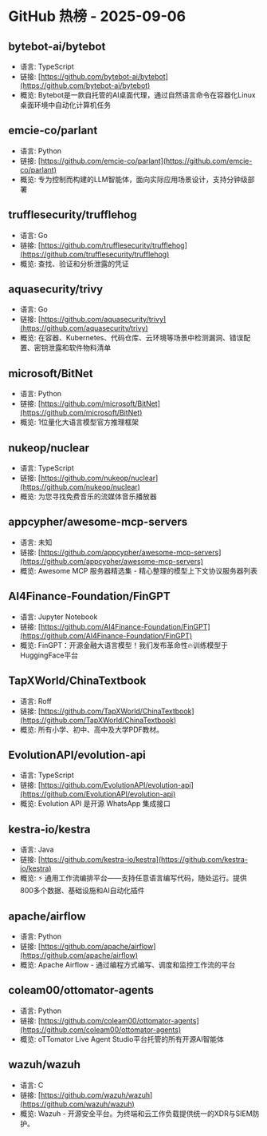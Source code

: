 # GitHub 热榜 - 2025-09-06

## bytebot-ai/bytebot
- 语言: TypeScript
- 链接: [https://github.com/bytebot-ai/bytebot](https://github.com/bytebot-ai/bytebot)
- 概览: Bytebot是一款自托管的AI桌面代理，通过自然语言命令在容器化Linux桌面环境中自动化计算机任务

## emcie-co/parlant
- 语言: Python
- 链接: [https://github.com/emcie-co/parlant](https://github.com/emcie-co/parlant)
- 概览: 专为控制而构建的LLM智能体，面向实际应用场景设计，支持分钟级部署

## trufflesecurity/trufflehog
- 语言: Go
- 链接: [https://github.com/trufflesecurity/trufflehog](https://github.com/trufflesecurity/trufflehog)
- 概览: 查找、验证和分析泄露的凭证

## aquasecurity/trivy
- 语言: Go
- 链接: [https://github.com/aquasecurity/trivy](https://github.com/aquasecurity/trivy)
- 概览: 在容器、Kubernetes、代码仓库、云环境等场景中检测漏洞、错误配置、密钥泄露和软件物料清单

## microsoft/BitNet
- 语言: Python
- 链接: [https://github.com/microsoft/BitNet](https://github.com/microsoft/BitNet)
- 概览: 1位量化大语言模型官方推理框架

## nukeop/nuclear
- 语言: TypeScript
- 链接: [https://github.com/nukeop/nuclear](https://github.com/nukeop/nuclear)
- 概览: 为您寻找免费音乐的流媒体音乐播放器

## appcypher/awesome-mcp-servers
- 语言: 未知
- 链接: [https://github.com/appcypher/awesome-mcp-servers](https://github.com/appcypher/awesome-mcp-servers)
- 概览: Awesome MCP 服务器精选集 - 精心整理的模型上下文协议服务器列表

## AI4Finance-Foundation/FinGPT
- 语言: Jupyter Notebook
- 链接: [https://github.com/AI4Finance-Foundation/FinGPT](https://github.com/AI4Finance-Foundation/FinGPT)
- 概览: FinGPT：开源金融大语言模型！我们发布革命性🔥训练模型于HuggingFace平台

## TapXWorld/ChinaTextbook
- 语言: Roff
- 链接: [https://github.com/TapXWorld/ChinaTextbook](https://github.com/TapXWorld/ChinaTextbook)
- 概览: 所有小学、初中、高中及大学PDF教材。

## EvolutionAPI/evolution-api
- 语言: TypeScript
- 链接: [https://github.com/EvolutionAPI/evolution-api](https://github.com/EvolutionAPI/evolution-api)
- 概览: Evolution API 是开源 WhatsApp 集成接口

## kestra-io/kestra
- 语言: Java
- 链接: [https://github.com/kestra-io/kestra](https://github.com/kestra-io/kestra)
- 概览: ⚡ 通用工作流编排平台——支持任意语言编写代码，随处运行。提供800多个数据、基础设施和AI自动化插件

## apache/airflow
- 语言: Python
- 链接: [https://github.com/apache/airflow](https://github.com/apache/airflow)
- 概览: Apache Airflow - 通过编程方式编写、调度和监控工作流的平台

## coleam00/ottomator-agents
- 语言: Python
- 链接: [https://github.com/coleam00/ottomator-agents](https://github.com/coleam00/ottomator-agents)
- 概览: oTTomator Live Agent Studio平台托管的所有开源AI智能体

## wazuh/wazuh
- 语言: C
- 链接: [https://github.com/wazuh/wazuh](https://github.com/wazuh/wazuh)
- 概览: Wazuh - 开源安全平台。为终端和云工作负载提供统一的XDR与SIEM防护。

